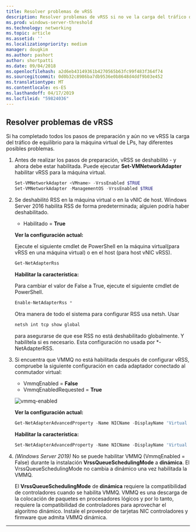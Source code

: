 ```yaml
---
title: Resolver problemas de vRSS
description: Resolver problemas de vRSS si no ve la carga del tráfico de equilibrio para la máquina virtual de LPs vRSS.
ms.prod: windows-server-threshold
ms.technology: networking
ms.topic: article
ms.assetid: ''
ms.localizationpriority: medium
manager: dougkim
ms.author: pashort
author: shortpatti
ms.date: 09/04/2018
ms.openlocfilehash: a2d6eb43149361b4270565b63fc99f483f364f74
ms.sourcegitcommit: 0d0b32c8986ba7db9536e0b8648d4ddf9b03e452
ms.translationtype: MT
ms.contentlocale: es-ES
ms.lasthandoff: 04/17/2019
ms.locfileid: "59824036"
---
```

## <a name="resolve-vrss-issues"></a>Resolver problemas de vRSS

Si ha completado todos los pasos de preparación y aún no ve vRSS la carga del tráfico de equilibrio para la máquina virtual de LPs, hay diferentes posibles problemas.

1. Antes de realizar los pasos de preparación, vRSS se deshabilitó - y ahora debe estar habilitada. Puede ejecutar **Set-VMNetworkAdapter** habilitar vRSS para la máquina virtual.

   ```PowerShell
   Set-VMNetworkAdapter <VMname> -VrssEnabled $TRUE
   Set-VMNetworkAdapter -ManagementOS -VrssEnabled $TRUE
   ```

2. Se deshabilitó RSS en la máquina virtual o en la vNIC de host. Windows Server 2016 habilita RSS de forma predeterminada; alguien podría haber deshabilitado. 

   - Habilitado = **True**

   **Ver la configuración actual:** 

   Ejecute el siguiente cmdlet de PowerShell en la máquina virtual\(para vRSS en una máquina virtual\) o en el host \(para host vNIC vRSS\).

   ```PowerShell
   Get-NetAdapterRss
   ```

   **Habilitar la característica:** 

   Para cambiar el valor de False a True, ejecute el siguiente cmdlet de PowerShell.

   ```PowerShell
   Enable-NetAdapterRss *
   ```
   
   Otra manera de todo el sistema para configurar RSS usa netsh. Usar 
   
    ```cmd
   netsh int tcp show global
   ```
   
   para asegurarse de que ese RSS no está deshabilitado globalmente. Y habilítela si es necesario. Esta configuración no usada por *-NetAdapterRSS.

3. Si encuentra que VMMQ no está habilitada después de configurar vRSS, compruebe la siguiente configuración en cada adaptador conectado al conmutador virtual:

   - VmmqEnabled = **False**
   - VmmqEnabledRequested = **True**

   ![vmmq-enabled](../../media/vmmq-enabled.png)

   **Ver la configuración actual:** 

   ```PowerShell
   Get-NetAdapterAdvancedProperty -Name NICName -DisplayName 'Virtual Switch RSS'
   ```

   **Habilitar la característica:** 

   ```PowerShell
   Set-NetAdapterAdvancedProperty -Name NICName -DisplayName 'Virtual Switch RSS' -DisplayValue Enabled”
   ```
 
4. _(Windows Server 2019)_  No se puede habilitar VMMQ (VmmqEnabled = False) durante la instalación **VrssQueueSchedulingMode** a **dinámica**. El VrssQueueSchedulingMode no cambia a dinámico una vez habilitada la VMMQ.<p>El **VrssQueueSchedulingMode** de **dinámica** requiere la compatibilidad de controladores cuando se habilita VMMQ.  VMMQ es una descarga de la colocación de paquetes en procesadores lógicos y por lo tanto, requiere la compatibilidad de controladores para aprovechar el algoritmo dinámico.  Instale el proveedor de tarjetas NIC controladores y firmware que admita VMMQ dinámica.



---
